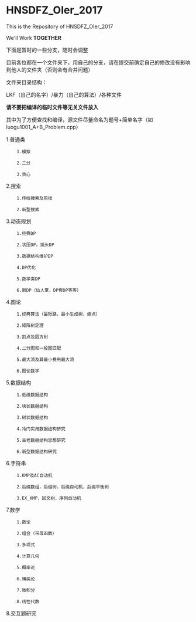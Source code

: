 ﻿# HNSDFZ_OIer_2017

This is the Repository of HNSDFZ_OIer_2017

We'll Work **TOGETHER**

下面是暂时的一些分支，随时会调整

目前各位都在一个文件夹下，用自己的分支，请在提交前确定自己的修改没有影响到他人的文件夹（否则会有合并问题）

文件夹目录结构：

LKF（自己的名字）/暴力（自己的算法）/各种文件

**请不要把编译的临时文件等无关文件放入**

其中为了方便查找和编译，源文件尽量命名为题号+简单名字（如luogu1001_A+B_Problem.cpp）


1.普通类

		1.模拟

		2.二分

		3.贪心

2.搜索

		1.传统搜索及剪枝

		2.新型搜索



3.动态规划

		1.经典DP

		2.状压DP，插头DP

		3.数据结构维护DP

		4.DP优化

		5.数学类DP

		6.新DP（仙人掌，DP套DP等等）


4.图论

		1.经典算法（最短路，最小生成树，缩点）

		2.矩阵树定理

		3.割点及圆方树

		4.二分图和一般图匹配

		5.最大流及其最小费用最大流

		6.图论数学

5.数据结构

		1.低级数据结构

		2.块状数据结构

		3.树状数据结构

		4.冷门实用数据结构研究

		5.古老数据结构思想研究

		6.新型数据结构研究


6.字符串

		1.KMP及AC自动机

		2.后缀数组，后缀树，后缀自动机，后缀平衡树

		3.EX_KMP，回文树，序列自动机


7.数学

		1.数论

		2.组合（带母函数）

		3.多项式

		4.计算几何

		5.概率论

		6.博奕论

		7.微积分

		8.线性代数


8.交互题研究
